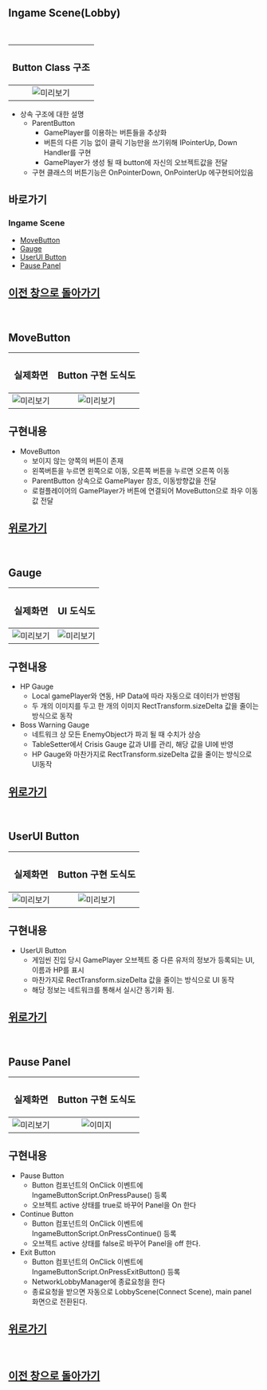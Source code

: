## Ingame Scene(Lobby)
<br>

 |<H3><b>Button Class 구조</b></H3>|
 |:---:|
 |![미리보기](../_Image/Ingame%20Scene%20UI%20%EC%83%81%EC%86%8D%EA%B5%AC%EC%A1%B0.png)|
- 상속 구조에 대한 설명
  - ParentButton
    - GamePlayer를 이용하는 버튼들을 추상화
    - 버튼의 다른 기능 없이 클릭 기능만을 쓰기위해 IPointerUp, Down Handler를 구현
    - GamePlayer가 생성 될 때 button에 자신의 오브젝트값을 전달
  - 구현 클래스의 버튼기능은 OnPointerDown, OnPointerUp 에구현되어있음

## 바로가기
### Ingame Scene
 - [MoveButton](#movebutton)
 - [Gauge](#gauge)
 - [UserUI Button](#userui-button)
 - [Pause Panel](#pause-panel)

## [이전 창으로 돌아가기](https://github.com/shehdrbs123/Dongs-Portfolio/tree/main/UnityProject/NetworkShooting/Description/UI%2C%20Scene)

<br>

## MoveButton

 |<H3><b>실제화면</b></H3>| <H3><b>Button 구현 도식도</b></H3>|
 |:---:|:---:|
 |![미리보기](../_Image/Ingame%20Scene%20Move%20Button.png)|![미리보기](../_Image/Ingame%20Move%20Button.png)|

## 구현내용 
- MoveButton
  - 보이지 않는 양쪽의 버튼이 존재
  - 왼쪽버튼을 누르면 왼쪽으로 이동, 오른쪽 버튼을 누르면 오른쪽 이동
  - ParentButton 상속으로 GamePlayer 참조, 이동방향값을 전달
  - 로컬플레이어의 GamePlayer가 버튼에 연결되어 MoveButton으로 좌우 이동 값 전달
  


## [위로가기](#ingame-scenelobby)

<br>

## Gauge

 |<H3><b>실제화면</b></H3>| <H3><b>UI 도식도</b></H3>|
 |:---:|:---:|
 |![미리보기](../_Image/Ingame%20Scene%20Gauge.png)|![미리보기](../_Image/Ingame%20Gauge.png)|


## 구현내용
- HP Gauge
  - Local gamePlayer와 연동, HP Data에 따라 자동으로 데이터가 반영됨
  - 두 개의 이미지를 두고 한 개의 이미지 RectTransform.sizeDelta 값을 줄이는 방식으로 동작 
- Boss Warning Gauge
  - 네트워크 상 모든 EnemyObject가 파괴 될 때 수치가 상승
  - TableSetter에서 Crisis Gauge 값과 UI를 관리, 해당 값을 UI에 반영
  - HP Gauge와 마찬가지로 RectTransform.sizeDelta 값을 줄이는 방식으로 UI동작
  
## [위로가기](#ingame-scenelobby)

<br>

## UserUI Button

 |<H3><b>실제화면</b></H3>| <H3><b>Button 구현 도식도</b></H3>|
 |:---:|:---:|
 |![미리보기](../_Image/Ingame%20Scene%20Indicate%20Button.png)|![미리보기](../_Image/Ingame%20Scene%20UserUI%20Button%20%EA%B5%AC%EC%A1%B0%EB%8F%84.png)|


## 구현내용
- UserUI Button
  - 게임씬 진입 당시 GamePlayer 오브젝트 중 다른 유저의 정보가 등록되는 UI, 이름과 HP를 표시
  - 마찬가지로 RectTransform.sizeDelta 값을 줄이는 방식으로 UI 동작
  - 해당 정보는 네트워크를 통해서 실시간 동기화 됨.

## [위로가기](#ingame-scenelobby)

<br>

## Pause Panel

 |<H3><b>실제화면</b></H3>| <H3><b>Button 구현 도식도</b></H3>|
 |:---:|:---:|
 |![미리보기](../_Image/Ingame%20-%20Pause.png)|![이미지](../_Image/Ingame%20Scene%20Pause%20Button.png)|

## 구현내용
- Pause Button
  - Button 컴포넌트의  OnClick 이벤트에 IngameButtonScript.OnPressPause() 등록
  - 오브젝트 active 상태를 true로 바꾸어 Panel을 On 한다
- Continue Button
  - Button 컴포넌트의  OnClick 이벤트에 IngameButtonScript.OnPressContinue() 등록
  - 오브젝트 active 상태를 false로 바꾸어 Panel을 off 한다.
- Exit Button
  - Button 컴포넌트의  OnClick 이벤트에 IngameButtonScript.OnPressExitButton() 등록
  - NetworkLobbyManager에 종료요청을 한다
  - 종료요청을 받으면 자동으로 LobbyScene(Connect Scene), main panel 화면으로 전환된다.  
## [위로가기](#ingame-scenelobby)

<br>

## [이전 창으로 돌아가기](https://github.com/shehdrbs123/Dongs-Portfolio/tree/main/UnityProject/NetworkShooting/Description/UI%2C%20Scene)